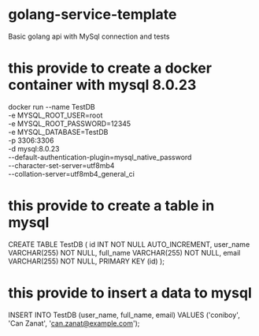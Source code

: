 # golang-service-template
Basic golang api with MySql connection and tests

# this provide to create a docker container with mysql 8.0.23
docker run --name TestDB \
-e MYSQL_ROOT_USER=root \
-e MYSQL_ROOT_PASSWORD=12345 \
-e MYSQL_DATABASE=TestDB \
-p 3306:3306 \
-d mysql:8.0.23 \
--default-authentication-plugin=mysql_native_password \
--character-set-server=utf8mb4 \
--collation-server=utf8mb4_general_ci

# this provide to create a table in mysql
CREATE TABLE TestDB (
id INT NOT NULL AUTO_INCREMENT,
user_name VARCHAR(255) NOT NULL,
full_name VARCHAR(255) NOT NULL,
email VARCHAR(255) NOT NULL,
PRIMARY KEY (id)
);

# this provide to insert a data to mysql
INSERT INTO TestDB (user_name, full_name, email)
VALUES ('coniboy', 'Can Zanat', 'can.zanat@example.com');
